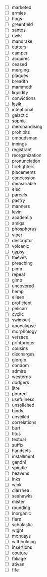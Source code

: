 - [ ] marketed
- [ ] armies
- [ ] hugs
- [ ] greenfield
- [ ] santos
- [ ] owls
- [ ] mandrake
- [ ] cutters
- [ ] camper
- [ ] acquires
- [ ] ceased
- [ ] merging
- [ ] plaques
- [ ] breadth
- [ ] mammoth
- [ ] liquidity
- [ ] convictions
- [ ] lasik
- [ ] intentional
- [ ] galactic
- [ ] sophia
- [ ] merchandising
- [ ] prohibits
- [ ] ombudsman
- [ ] innings
- [ ] registrant
- [ ] reorganization
- [ ] pronunciation
- [ ] firefighters
- [ ] placements
- [ ] concession
- [ ] measurable
- [ ] elec
- [ ] parcels
- [ ] pastry
- [ ] manners
- [ ] levin
- [ ] academia
- [ ] amiga
- [ ] phosphorus
- [ ] viper
- [ ] descriptor
- [ ] volcanic
- [ ] gypsy
- [ ] thieves
- [ ] preaching
- [ ] pimp
- [ ] repeal
- [ ] gimp
- [ ] uncovered
- [ ] hemp
- [ ] eileen
- [ ] proficient
- [ ] pelican
- [ ] cyclic
- [ ] swimsuit
- [ ] apocalypse
- [ ] morphology
- [ ] versace
- [ ] printprinter
- [ ] cousins
- [ ] discharges
- [ ] giorgio
- [ ] condom
- [ ] admire
- [ ] westerns
- [ ] dodgers
- [ ] litre
- [ ] poured
- [ ] usefulness
- [ ] unsolicited
- [ ] binds
- [ ] unveiled
- [ ] correlations
- [ ] burt
- [ ] titus
- [ ] textual
- [ ] suffix
- [ ] handsets
- [ ] installment
- [ ] gandhi
- [ ] spindle
- [ ] heavens
- [ ] inks
- [ ] wink
- [ ] diarrhea
- [ ] seahawks
- [ ] mister
- [ ] rounding
- [ ] inorganic
- [ ] flare
- [ ] scholastic
- [ ] wight
- [ ] mondays
- [ ] withholding
- [ ] insertions
- [ ] couture
- [ ] foliage
- [ ] ativan
- [ ] fife
